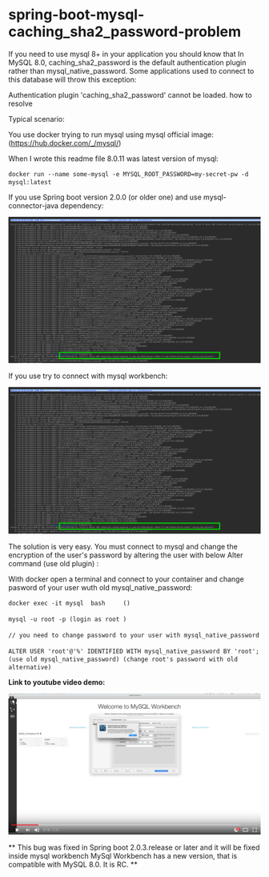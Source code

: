 # spring-boot-mysql-caching_sha2_password-problem

If you need to use mysql 8+ in your application you should know that In MySQL 8.0, caching_sha2_password is the default authentication plugin rather than mysql_native_password. Some applications used to connect to this database will throw this exception:

Authentication plugin 'caching_sha2_password' cannot be loaded. how to resolve

Typical scenario:

You use docker trying to run mysql using mysql official image: (https://hub.docker.com/_/mysql/)

When I wrote this readme file 8.0.11 was latest version of mysql:

```
docker run --name some-mysql -e MYSQL_ROOT_PASSWORD=my-secret-pw -d mysql:latest
```



If you use Spring boot version 2.0.0 (or older one) and use mysql-connector-java dependency:


![Spring boot connection problem](https://github.com/cristianprofile/spring-boot-mysql-caching_sha2_password-problem/blob/master/boot_problem.png?raw=true "Spring boot connection problem")


If you use try to connect with mysql workbench:


![Mysql workbench problem](https://github.com/cristianprofile/spring-boot-mysql-caching_sha2_password-problem/blob/master/boot_problem.png?raw=true "Mysql workbench problem")


The solution is very easy. You must connect to mysql and change the encryption of the user's password by altering the user with below Alter command (use old plugin) :

With docker open a terminal and connect to your container and change pasword of your user wuth old mysql_native_password:


```
docker exec -it mysql  bash     ()

mysql -u root -p (login as root )

// you need to change password to your user with mysql_native_password

ALTER USER 'root'@'%' IDENTIFIED WITH mysql_native_password BY 'root'; (use old mysql_native_password) (change root's password with old alternative)

```


**Link to youtube video demo:**

[![Video DEMO](https://github.com/cristianprofile/spring-boot-mysql-caching_sha2_password-problem/blob/master/youtube-screen.png?raw=true)](https://youtu.be/vOUMmsHlMcY)


** This bug was fixed in Spring boot 2.0.3.release or later and it will be fixed inside mysql workbench MySql Workbench has a new version, that is compatible with MySQL 8.0. It is RC. **




